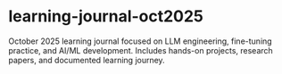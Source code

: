 # learning-journal-oct2025
October 2025 learning journal focused on LLM engineering, fine-tuning practice, and AI/ML development. Includes hands-on projects, research papers, and documented learning journey.
